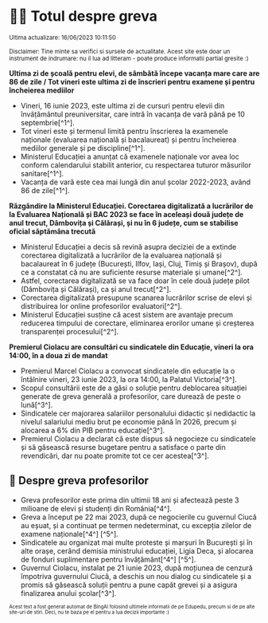 # 👩‍🏫 Totul despre greva
<sub>Ultima actualizare: 16/06/2023 10:11:50</sub>

<sub>Disclaimer: Tine minte sa verifici si sursele de actualitate. Acest site este doar un instrument de indrumare: nu il lua ad litteram - poate produce informatii partial gresite :)</sub>

**Ultima zi de școală pentru elevi, de sâmbătă începe vacanța mare care are 86 de zile / Tot vineri este ultima zi de înscrieri pentru examene și pentru încheierea mediilor**

- Vineri, 16 iunie 2023, este ultima zi de cursuri pentru elevii din învățământul preuniversitar, care intră în vacanța de vară până pe 10 septembrie[^1^].
- Tot vineri este și termenul limită pentru înscrierea la examenele naționale (evaluarea națională și bacalaureat) și pentru încheierea mediilor generale și pe discipline[^1^].
- Ministerul Educației a anunțat că examenele naționale vor avea loc conform calendarului stabilit anterior, cu respectarea tuturor măsurilor sanitare[^1^].
- Vacanța de vară este cea mai lungă din anul școlar 2022-2023, având 86 de zile[^1^].

**Răzgândire la Ministerul Educației. Corectarea digitalizată a lucrărilor de la Evaluarea Națională și BAC 2023 se face în aceleași două județe de anul trecut, Dâmbovița și Călărași, și nu în 6 județe, cum se stabilise oficial săptămâna trecută**

- Ministerul Educației a decis să revină asupra deciziei de a extinde corectarea digitalizată a lucrărilor de la evaluarea națională și bacalaureat în 6 județe (București, Ilfov, Iași, Cluj, Timiș și Brașov), după ce a constatat că nu are suficiente resurse materiale și umane[^2^].
- Astfel, corectarea digitalizată se va face doar în cele două județe pilot (Dâmbovița și Călărași), ca și anul trecut[^2^].
- Corectarea digitalizată presupune scanarea lucrărilor scrise de elevi și distribuirea lor online profesorilor evaluatori[^2^].
- Ministerul Educației susține că acest sistem are avantaje precum reducerea timpului de corectare, eliminarea erorilor umane și creșterea transparenței procesului[^2^].

**Premierul Ciolacu are consultări cu sindicatele din Educație, vineri la ora 14:00, în a doua zi de mandat**

- Premierul Marcel Ciolacu a convocat sindicatele din educație la o întâlnire vineri, 23 iunie 2023, la ora 14:00, la Palatul Victoria[^3^].
- Scopul consultării este de a găsi o soluție pentru deblocarea situației generate de greva generală a profesorilor, care durează de peste o lună[^3^].
- Sindicatele cer majorarea salariilor personalului didactic și nedidactic la nivelul salariului mediu brut pe economie până în 2026, precum și alocarea a 6% din PIB pentru educație[^3^].
- Premierul Ciolacu a declarat că este dispus să negocieze cu sindicatele și să găsească resurse bugetare pentru a satisface o parte din revendicări, dar nu poate promite tot ce cer acestea[^3^].

## 🏫 Despre greva profesorilor

- Greva profesorilor este prima din ultimii 18 ani și afectează peste 3 milioane de elevi și studenți din România[^4^].
- Greva a început pe 22 mai 2023, după ce negocierile cu guvernul Ciucă au eșuat, și a continuat pe termen nedeterminat, cu excepția zilelor de examene naționale[^4^] [^5^].
- Sindicatele au organizat mai multe proteste și marșuri în București și în alte orașe, cerând demisia ministrului educației, Ligia Deca, și alocarea de fonduri suplimentare pentru învățământ[^4^] [^5^].
- Guvernul Ciolacu, instalat pe 21 iunie 2023, după moțiunea de cenzură împotriva guvernului Ciucă, a deschis un nou dialog cu sindicatele și a promis să găsească soluții pentru a pune capăt grevei și a asigura finalizarea anului școlar[^3^].


<sub><sub>Acest text a fost generat automat de BingAI folosind ultimele informatii de pe Edupedu, precum si de pe alte site-uri de stiri. Deci, nu te baza pe el pentru a lua decizii importante :)</sub></sub>